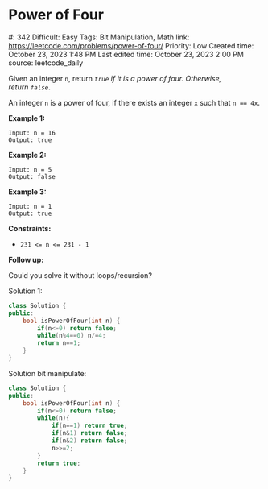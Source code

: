 # Power of Four

#: 342
Difficult: Easy
Tags: Bit Manipulation, Math
link: https://leetcode.com/problems/power-of-four/
Priority: Low
Created time: October 23, 2023 1:48 PM
Last edited time: October 23, 2023 2:00 PM
source: leetcode_daily

Given an integer `n`, return *`true` if it is a power of four. Otherwise, return `false`*.

An integer `n` is a power of four, if there exists an integer `x` such that `n == 4x`.

**Example 1:**

```
Input: n = 16
Output: true

```

**Example 2:**

```
Input: n = 5
Output: false

```

**Example 3:**

```
Input: n = 1
Output: true

```

**Constraints:**

- `231 <= n <= 231 - 1`

**Follow up:**

Could you solve it without loops/recursion?

Solution 1:

```cpp
class Solution {
public:
    bool isPowerOfFour(int n) {
        if(n<=0) return false;
        while(n%4==0) n/=4;
        return n==1;
    }
}
```

Solution bit manipulate:

```cpp
class Solution {
public:
    bool isPowerOfFour(int n) {
        if(n<=0) return false;
        while(n){
            if(n==1) return true;
            if(n&1) return false;
            if(n&2) return false;
            n>>=2;
        }
        return true;
    }
}
```